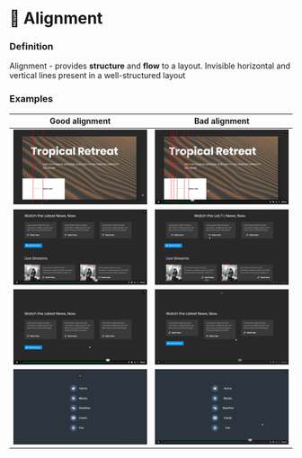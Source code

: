 # 📐 Alignment

### Definition

Alignment - provides **structure** and **flow** to a layout. Invisible horizontal and vertical lines present in a well-structured layout

### Examples

| Good alignment                           | Bad alignment                            |
| ---------------------------------------- | ---------------------------------------- |
| ![](<../.gitbook/assets/image (11).png>) | ![](../.gitbook/assets/image.png)        |
| ![](<../.gitbook/assets/image (3).png>)  | ![](<../.gitbook/assets/image (5).png>)  |
| ![](<../.gitbook/assets/image (6).png>)  | ![](<../.gitbook/assets/image (12).png>) |
| ![](<../.gitbook/assets/image (4).png>)  | ![](<../.gitbook/assets/image (13).png>) |
